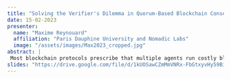 ```yaml
---
title: "Solving the Verifier's Dilemma in Quorum-Based Blockchain Consensus: A BAS-robust Equilibrium Analysis"
date: 15-02-2023
presenter:
  name: "Maxime Reynouard"
  affiliation: "Paris Dauphine University and Nomadic Labs"
  image: "/assets/images/Max2023_cropped.jpg" 
abstract: | 
 Most blockchain protocols prescribe that multiple agents run costly block verification. If agents are selfish, they may rely on others to complete the verification, causing a potential failure of the blockchain. This is known as the Verifier’s dilemma. We study it in a classical quorum-based consensus protocol with three types of agents: (B) the Byzantine, who can deviate arbitrarily from the protocol, (A) the Altruistic, who automatically follow the protocol, and (S) the Selfish, who maximize their payoff. We introduce a novel BAS-robust equilibrium notion and show that: (i) the honest behavior is not a BAS-robust equilibrium; (ii) all BAS-robust equilibria cause blockchain failure; and (iii) a recently proposed correlated equilibrium solution to the Verifier's dilemma is not BAS-robust. Finally, we design a quorum-based mechanism where following the protocol is BAS-robust and optimal in the sense of [Ittai Abraham et al., 2011, Distributed computing meets game theory: Combining insights from two fields].
slides: "https://drive.google.com/file/d/1kUOSawCZmMmVNRx-FbGtxyvHy59Bib1G/view?usp=share_link" 
---
```

